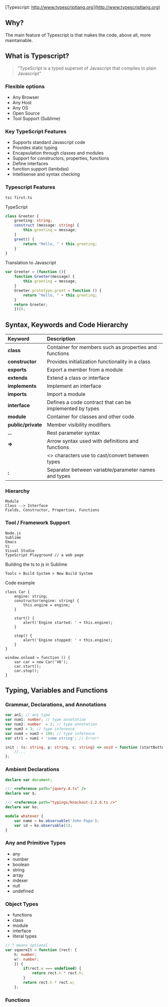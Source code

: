 
[Typescript: http://www.typescriptlang.org](http://www.typescriptlang.org)

## Why?

The main feature of Typescript is that makes the code, above all, more maintainable.

## What is Typescript?

> "TypeScript is a typed superset of Javascript that compiles to plain Javascript"

### Flexible options

- Any Browser
- Any Host
- Any OS
- Open Source
- Tool Support (Sublime)

### Key TypeScript Features

- Supports standard Javascript code
- Provides static typing
- Encapsulation through classes and modules
- Support for constructors, properties, functions
- Define interfaces
- function support (lambdas)
- Intellisense and syntax checking

### Typescript Features

```
tsc first.ts
```

TypeScript

```typescript
class Greeter {
    greeting: string;
    construct (message: string) {
        this.greeting = message;
    }
    greet() {
        return "Hello, " + this.greeting;
    }
}
```

Translation to Javascript

```javascript
var Greeter = (function (){
    function Greeter(message) {
        this.greeting = message;
    }
    Greeter.prototype.greet = function () {
        return "Hello, " + this.greeting;
    }
    return Greeter;
    })();
```

## Syntax, Keywords and Code Hierarchy

|Keyword|Description|
|:---|:---|
|**class**|Container for members such as properties and functions|
|**constructor**|Provides initialization functionality in a class|
|**exports**|Export a member from a module|
|**extends**|Extend a class or interface|
|**implements**|Implement an interface|
|**imports**|Import a module|
|**interface**|Defines a code contract that can be implemented by types|
|**module**|Container for classes and other code|
|**public/private**|Member visibility modifiers|
|**...**|Rest parameter syntax|
|**=>**|Arrow syntax used with definitions and functions|
|**<typeName>**|<> characters use to cast/convert between types|
|**:**|Separator between variable/parameter names and types|

### Hierarchy

```
Module
Class --> Interface
Fields, Constructor, Properties, Functions

```

### Tool / Framework Support

```
Node.js
Sublime
Emacs
Vi
Visual Studio
TypeScript Playground // a web page
```

Building the ts to js in Sublime

```
Tools > Build System > New Build System
```

Code example

```
class Car {
    engine: string;
    constructor(engine: string) {
        this.engine = engine;
    }

    start() {
        alert('Engine started: ' + this.engine);
    }

    stop() {
        alert('Engine stopped: ' + this.engine);
    }
}

window.onload = function () {
    var car = new Car('V8');
    car.start();
    car.stop();
}
```

## Typing, Variables and Functions

### Grammar, Declarations, and Annotations

```typescript
var an1; // any type
var num1: number; // type annotation
var num2: number  = 2; // type annotation
var num3 = 3; // type inference
var num4 = num3 + 100; // type inference
var str1 = num1 + 'some string'; // Error!
```

```typescript
init : (s: string, p: string, c: string) => void = function (startButton, pauseButton, clearButton) {
    //...
};
```

### Ambient Declarations

```typescript
declare var document;
```

```typescript
/// <reference path="jquery.d.ts" />
declare var $;
```

```typescript
/// <reference path="typings/knockout-2.2.d.ts />"
declare var ko;

module whatever {
    var name = ko.observable('John Papa');
    var id = ko.observable(1);
}
```

### Any and Primitive Types

+ any
+ number
+ boolean
+ string
+ array
+ indexer
+ null
+ undefined

### Object Types

+ functions
+ class
+ module
+ interface
+ literal types

```typescript
// ? means optional
var squereIt = function (rect: {
    h: number;
    w?: number;
    }) {
        if(rect.w === undefined) {
            return rect.h * rect.h;
        }
        return rect.h * rect.w;
    };
```

### Functions 
